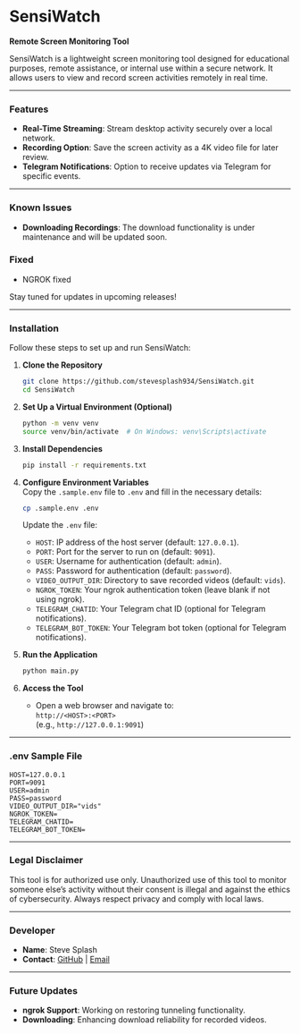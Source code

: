 # SensiWatch

**Remote Screen Monitoring Tool**

SensiWatch is a lightweight screen monitoring tool designed for educational purposes, remote assistance, or internal use within a secure network. It allows users to view and record screen activities remotely in real time.

---

### Features

- **Real-Time Streaming**: Stream desktop activity securely over a local network.
- **Recording Option**: Save the screen activity as a 4K video file for later review.
- **Telegram Notifications**: Option to receive updates via Telegram for specific events.

---

### Known Issues

- **Downloading Recordings**: The download functionality is under maintenance and will be updated soon.

### Fixed

- NGROK fixed

Stay tuned for updates in upcoming releases!

---

### Installation

Follow these steps to set up and run SensiWatch:

1. **Clone the Repository**

   ```bash
   git clone https://github.com/stevesplash934/SensiWatch.git
   cd SensiWatch
   ```

2. **Set Up a Virtual Environment (Optional)**

   ```bash
   python -m venv venv
   source venv/bin/activate  # On Windows: venv\Scripts\activate
   ```

3. **Install Dependencies**

   ```bash
   pip install -r requirements.txt
   ```

4. **Configure Environment Variables**  
   Copy the `.sample.env` file to `.env` and fill in the necessary details:

   ```bash
   cp .sample.env .env
   ```

   Update the `.env` file:

   - `HOST`: IP address of the host server (default: `127.0.0.1`).
   - `PORT`: Port for the server to run on (default: `9091`).
   - `USER`: Username for authentication (default: `admin`).
   - `PASS`: Password for authentication (default: `password`).
   - `VIDEO_OUTPUT_DIR`: Directory to save recorded videos (default: `vids`).
   - `NGROK_TOKEN`: Your ngrok authentication token (leave blank if not using ngrok).
   - `TELEGRAM_CHATID`: Your Telegram chat ID (optional for Telegram notifications).
   - `TELEGRAM_BOT_TOKEN`: Your Telegram bot token (optional for Telegram notifications).

5. **Run the Application**

   ```bash
   python main.py
   ```

6. **Access the Tool**
   - Open a web browser and navigate to:  
     `http://<HOST>:<PORT>`  
     (e.g., `http://127.0.0.1:9091`)

---

### .env Sample File

```env
HOST=127.0.0.1
PORT=9091
USER=admin
PASS=password
VIDEO_OUTPUT_DIR="vids"
NGROK_TOKEN=
TELEGRAM_CHATID=
TELEGRAM_BOT_TOKEN=
```

---

### Legal Disclaimer

This tool is for authorized use only. Unauthorized use of this tool to monitor someone else’s activity without their consent is illegal and against the ethics of cybersecurity. Always respect privacy and comply with local laws.

---

### Developer

- **Name**: Steve Splash
- **Contact**: [GitHub](https://github.com/stevesplash934/) | [Email](mailto:stevesplash4@gmail.com)

---

### Future Updates

- **ngrok Support**: Working on restoring tunneling functionality.
- **Downloading**: Enhancing download reliability for recorded videos.
